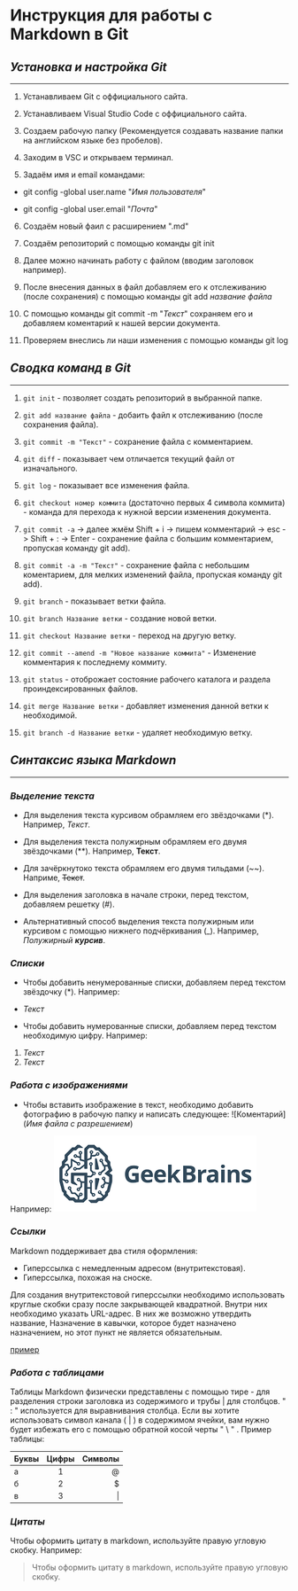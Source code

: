 # **Инструкция для работы с Markdown в Git**

## ***Установка и настройка Git***
___
1. Устанавливаем Git с оффициального сайта.

2. Устанавливаем Visual Studio Code с оффициального сайта.

3. Создаем рабочую папку (Рекомендуется создавать название папки на английском языке без пробелов).

4. Заходим в VSC и открываем терминал.

5. Задаём имя и email командами:

* git config -­­global user.name "*Имя пользователя*"

* git config ­­-global user.email "*Почта*"

6. Создаём новый фаил с расширением ".md"

7. Создаём репозиторий с помощью команды git init

8. Далее можно начинать работу с файлом (вводим заголовок например).

9. После внесения данных в файл добавляем его к отслеживанию (после сохранения) с помощью команды git add *название файла*

10. С помощью команды git commit -m "*Текст*" сохраняем его и добавляем коментарий к нашей версии документа.

11. Проверяем внеслись ли наши изменения с помощью команды git log

## ***Сводка команд в Git***
___
1. `git init` - позволяет создать репозиторий в выбранной папке.

2. `git add название файла` - добаить файл к отслеживанию (после сохранения файла).

3. `git commit -m "Текст"` - сохранение файла с комментарием.

4. `git diff` - показывает чем отличается текущий файл от изначального.

5. `git log` - показывает все изменения файла.

6. `git checkout номер коммита` (достаточно первых 4 символа коммита) - команда для перехода к нужной версии изменения документа.

7. `git commit -a` -> далее жмём Shift + i -> пишем комментарий -> esc -> Shift + : -> Enter - сохранение файла с большим комментарием, пропуская команду git add).

8. `git commit -a -m "Текст"` - сохранение файла с небольшим коментарием, для мелких изменений файла, пропуская команду git add).

9. `git branch` - показывает ветки файла.

10. `git branch Название ветки` - создание новой ветки.

11. `git checkout Название ветки` - переход на другую ветку.

12. `git commit --amend -m "Новое название коммита"` - Изменение комментария к последнему коммиту.

13. `git status` - отоброжает состояние рабочего каталога и раздела проиндексированных файлов. 

14. `git merge Название ветки` - добавляет изменения данной ветки к необходимой.

15. `git branch -d Название ветки` - удаляет необходимую ветку.

## ***Синтаксис языка Markdown***
___
### *Выделение текста*

* Для выделения текста курсивом обрамляем его звёздочками (*). Например, *Текст*.

* Для выделения текста полужирным обрамляем его двумя звёздочками (**).    Например, **Текст**.

* Для зачёркнутоко текста обрамляем его двумя тильдами (~~). Наприме,  ~~Текст~~.

* Для выделения заголовка в начале строки, перед текстом, добавляем решетку (#). 

* Альтернативный способ выделения текста полужирным или курсивом с помощью нижнего подчёркивания (_). Например, _Полужирный **курсив**_.

### *Списки*

* Чтобы добавить ненумерованные списки, добавляем перед текстом звёздочку (*). Например:
* *Текст*

* Чтобы добавить нумерованные списки, добавляем перед текстом необходимую цифру. Например:
1. *Текст*
2. *Текст*

### *Работа с изображениями*

* Чтобы вставить изображение в текст, необходимо добавить фотографию в рабочую папку и написать следующее:
![Коментарий](*Имя файла с разрешением*)

Например:
![Привет Geek_Brains](GB.png)

### *Ссылки*

Markdown поддерживает два стиля оформления:

* Гиперссылка с немедленным адресом (внутритекстовая).
* Гиперссылка, похожая на сноске.

Для создания внутритекстовой гиперссылки необходимо использовать круглые скобки сразу после закрывающей квадратной. Внутри них необходимо указать URL-адрес. В них же возможно утвердить название, Назначение в кавычки, которое будет назначено назначением, но этот пункт не является обязательным.

[пример](http://example.com/ "Необязательная подсказка")

### *Работа с таблицами*

Таблицы Markdown физически представлены с помощью тире - для разделения строки заголовка из содержимого и трубы | для столбцов. " : " используется для выравнивания столбца. Если вы хотите использовать символ канала ( | ) в содержимом ячейки, вам нужно будет избежать его с помощью обратной косой черты " \ " . Пример таблицы:

Буквы | Цифры | Символы
:---- | :---: | ------:
а     |  1    | @
б     |  2    | $
в     |  3    | \|


### *Цитаты*

Чтобы оформить цитату в markdown, используйте правую угловую скобку. Например:

> Чтобы оформить цитату в markdown, используйте правую угловую скобку.